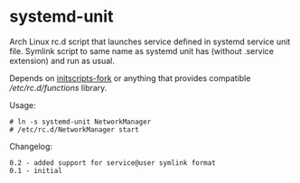 systemd-unit
============

Arch Linux rc.d script that launches service defined in systemd service unit file.
Symlink script to same name as systemd unit has (without .service extension) and run as usual.

Depends on <a href="https://aur.archlinux.org/packages/initscripts-fork/">initscripts-fork</a> or anything that provides compatible _/etc/rc.d/functions_ library.


Usage: 
```
# ln -s systemd-unit NetworkManager
# /etc/rc.d/NetworkManager start
```

Changelog:
```
0.2 - added support for service@user symlink format
0.1 - initial
```
